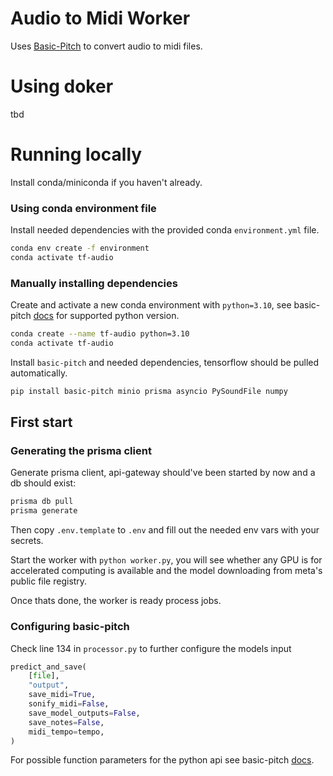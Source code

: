 # Audio to Midi Worker

Uses [Basic-Pitch](https://github.com/spotify/basic-pitch) to convert audio to midi files.

# Using doker

tbd

# Running locally

Install conda/miniconda if you haven't already.

### Using conda environment file

Install needed dependencies with the provided conda `environment.yml` file.

```bash
conda env create -f environment
conda activate tf-audio
```

### Manually installing dependencies

Create and activate a new conda environment with `python=3.10`, see basic-pitch [docs](https://github.com/spotify/basic-pitch?tab=readme-ov-file#installation) for supported python version.

```bash
conda create --name tf-audio python=3.10
conda activate tf-audio
```

Install `basic-pitch` and needed dependencies, tensorflow should be pulled automatically.

```bash
pip install basic-pitch minio prisma asyncio PySoundFile numpy
```

## First start

### Generating the prisma client

Generate prisma client, api-gateway should've been started by now and a db should exist:

```bash
prisma db pull
prisma generate
```

Then copy `.env.template` to `.env` and fill out the needed env vars with your secrets.

Start the worker with `python worker.py`, you will see whether any GPU is for accelerated computing is available and the model downloading from meta's public file registry.

Once thats done, the worker is ready process jobs.

### Configuring basic-pitch

Check line 134 in `processor.py` to further configure the models input

```python
predict_and_save(
    [file],
    "output",
    save_midi=True,
    sonify_midi=False,
    save_model_outputs=False,
    save_notes=False,
    midi_tempo=tempo,
)
```

For possible function parameters for the python api see basic-pitch [docs](https://github.com/spotify/basic-pitch/blob/main/basic_pitch/inference.py#L344).
